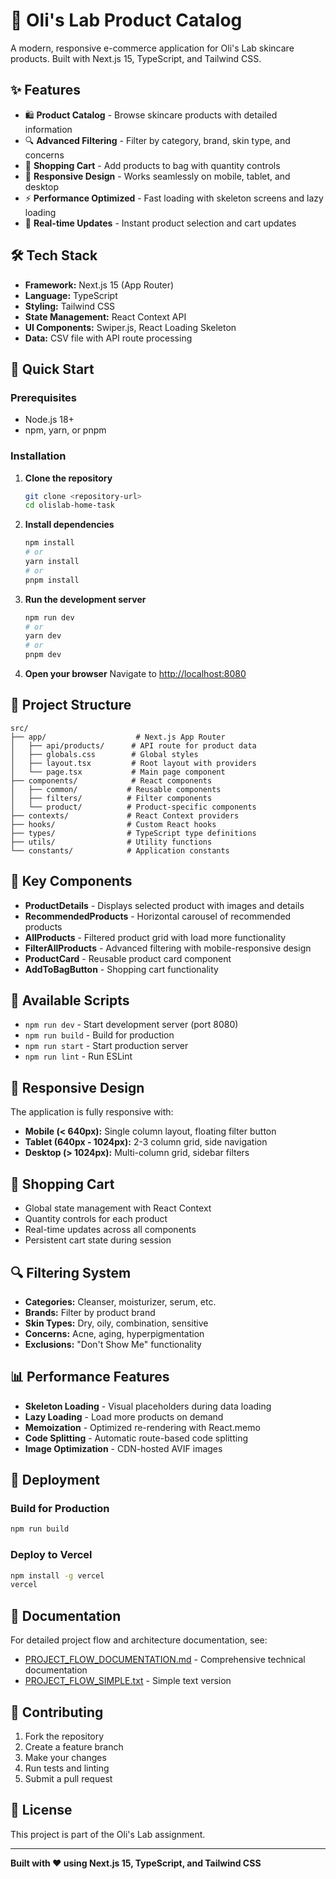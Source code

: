 # 🚀 Oli's Lab Product Catalog

A modern, responsive e-commerce application for Oli's Lab skincare products. Built with Next.js 15, TypeScript, and Tailwind CSS.

## ✨ Features

- 🛍️ **Product Catalog** - Browse skincare products with detailed information
- 🔍 **Advanced Filtering** - Filter by category, brand, skin type, and concerns
- 🛒 **Shopping Cart** - Add products to bag with quantity controls
- 📱 **Responsive Design** - Works seamlessly on mobile, tablet, and desktop
- ⚡ **Performance Optimized** - Fast loading with skeleton screens and lazy loading
- 🎯 **Real-time Updates** - Instant product selection and cart updates

## 🛠️ Tech Stack

- **Framework:** Next.js 15 (App Router)
- **Language:** TypeScript
- **Styling:** Tailwind CSS
- **State Management:** React Context API
- **UI Components:** Swiper.js, React Loading Skeleton
- **Data:** CSV file with API route processing

## 🚀 Quick Start

### Prerequisites

- Node.js 18+
- npm, yarn, or pnpm

### Installation

1. **Clone the repository**
   ```bash
   git clone <repository-url>
   cd olislab-home-task
   ```

2. **Install dependencies**
   ```bash
   npm install
   # or
   yarn install
   # or
   pnpm install
   ```

3. **Run the development server**
   ```bash
   npm run dev
   # or
   yarn dev
   # or
   pnpm dev
   ```

4. **Open your browser**
   Navigate to [http://localhost:8080](http://localhost:8080)

## 📁 Project Structure

```
src/
├── app/                    # Next.js App Router
│   ├── api/products/      # API route for product data
│   ├── globals.css        # Global styles
│   ├── layout.tsx         # Root layout with providers
│   └── page.tsx           # Main page component
├── components/            # React components
│   ├── common/           # Reusable components
│   ├── filters/          # Filter components
│   └── product/          # Product-specific components
├── contexts/             # React Context providers
├── hooks/                # Custom React hooks
├── types/                # TypeScript type definitions
├── utils/                # Utility functions
└── constants/            # Application constants
```

## 🎯 Key Components

- **ProductDetails** - Displays selected product with images and details
- **RecommendedProducts** - Horizontal carousel of recommended products
- **AllProducts** - Filtered product grid with load more functionality
- **FilterAllProducts** - Advanced filtering with mobile-responsive design
- **ProductCard** - Reusable product card component
- **AddToBagButton** - Shopping cart functionality

## 🔧 Available Scripts

- `npm run dev` - Start development server (port 8080)
- `npm run build` - Build for production
- `npm run start` - Start production server
- `npm run lint` - Run ESLint

## 📱 Responsive Design

The application is fully responsive with:
- **Mobile (< 640px):** Single column layout, floating filter button
- **Tablet (640px - 1024px):** 2-3 column grid, side navigation
- **Desktop (> 1024px):** Multi-column grid, sidebar filters

## 🛒 Shopping Cart

- Global state management with React Context
- Quantity controls for each product
- Real-time updates across all components
- Persistent cart state during session

## 🔍 Filtering System

- **Categories:** Cleanser, moisturizer, serum, etc.
- **Brands:** Filter by product brand
- **Skin Types:** Dry, oily, combination, sensitive
- **Concerns:** Acne, aging, hyperpigmentation
- **Exclusions:** "Don't Show Me" functionality

## 📊 Performance Features

- **Skeleton Loading** - Visual placeholders during data loading
- **Lazy Loading** - Load more products on demand
- **Memoization** - Optimized re-rendering with React.memo
- **Code Splitting** - Automatic route-based code splitting
- **Image Optimization** - CDN-hosted AVIF images

## 🚀 Deployment

### Build for Production
```bash
npm run build
```

### Deploy to Vercel
```bash
npm install -g vercel
vercel
```

## 📝 Documentation

For detailed project flow and architecture documentation, see:
- [PROJECT_FLOW_DOCUMENTATION.md](./PROJECT_FLOW_DOCUMENTATION.md) - Comprehensive technical documentation
- [PROJECT_FLOW_SIMPLE.txt](./PROJECT_FLOW_SIMPLE.txt) - Simple text version

## 🤝 Contributing

1. Fork the repository
2. Create a feature branch
3. Make your changes
4. Run tests and linting
5. Submit a pull request

## 📄 License

This project is part of the Oli's Lab assignment.

---

**Built with ❤️ using Next.js 15, TypeScript, and Tailwind CSS**
